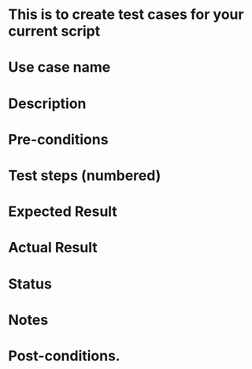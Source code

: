 # This is to create test cases for your current script

# Use case name

# Description

# Pre-conditions

# Test steps (numbered)

# Expected Result

# Actual Result

# Status

# Notes

# Post-conditions.
